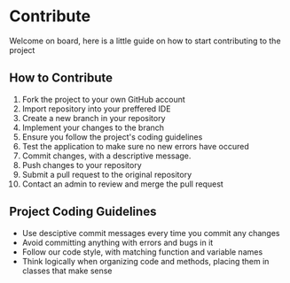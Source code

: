 # Contribute

<p> Welcome on board, here is a little guide on how to start contributing to the project

## How to Contribute
  1. Fork the project to your own GitHub account
  2. Import repository into your preffered IDE
  3. Create a new branch in your repository
  5. Implement your changes to the branch
  6. Ensure you follow the project's coding guidelines
  7. Test the application to make sure no new errors have occured
  8. Commit changes, with a descriptive message.
  9. Push changes to your repository
  10. Submit a pull request to the original repository
  11. Contact an admin to review and merge the pull request

  
  ## Project Coding Guidelines
  + Use desciptive commit messages every time you commit any changes
  + Avoid committing anything with errors and bugs in it
  + Follow our code style, with matching function and variable names
  + Think logically when organizing code and methods, placing them in classes that make sense
